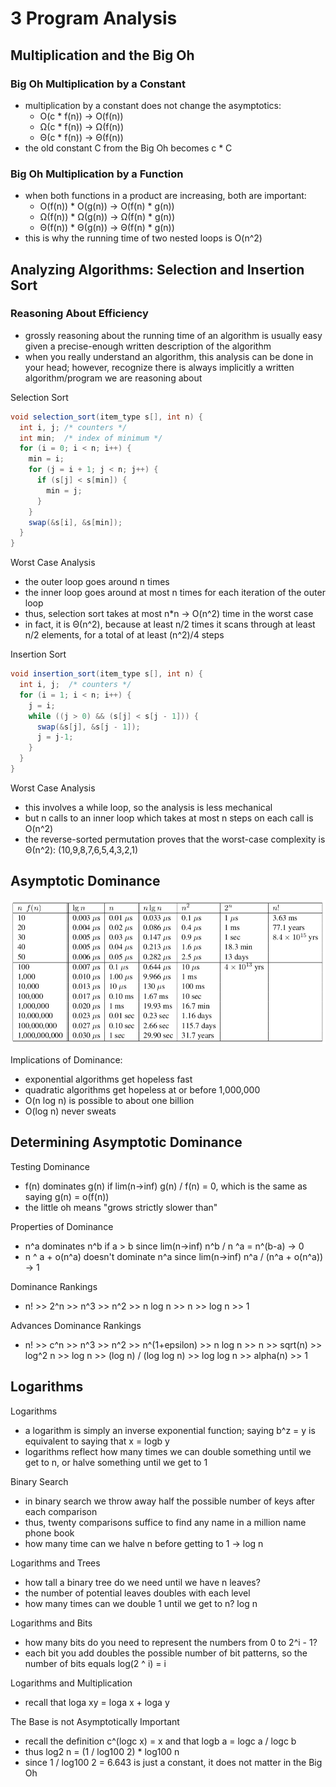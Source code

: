 # 3 Program Analysis

## Multiplication and the Big Oh

### Big Oh Multiplication by a Constant

- multiplication by a constant does not change the asymptotics:
  - O(c * f(n)) -> O(f(n))
  - Ω(c * f(n)) -> Ω(f(n))
  - Θ(c * f(n)) -> Θ(f(n))
- the old constant C from the Big Oh becomes c * C

### Big Oh Multiplication by a Function

- when both functions in a product are increasing, both are important:
  - O(f(n)) * O(g(n)) -> O(f(n) * g(n))
  - Ω(f(n)) * Ω(g(n)) -> Ω(f(n) * g(n))
  - Θ(f(n)) * Θ(g(n)) -> Θ(f(n) * g(n))
- this is why the running time of two nested loops is O(n^2)

## Analyzing Algorithms: Selection and Insertion Sort

### Reasoning About Efficiency

- grossly reasoning about the running time of an algorithm is usually easy given a precise-enough written description of the algorithm
- when you really understand an algorithm, this analysis can be done in your head; however, recognize there is always implicitly a written algorithm/program we are reasoning about

Selection Sort

```java
void selection_sort(item_type s[], int n) {
  int i, j; /* counters */
  int min;  /* index of minimum */
  for (i = 0; i < n; i++) {
    min = i;
    for (j = i + 1; j < n; j++) {
      if (s[j] < s[min]) {
        min = j;
      }
    }
    swap(&s[i], &s[min]);
  }
}
```

Worst Case Analysis
- the outer loop goes around n times
- the inner loop goes around at most n times for each iteration of the outer loop
- thus, selection sort takes at most n*n -> O(n^2) time in the worst case
- in fact, it is Θ(n^2), because at least n/2 times it scans through at least n/2 elements, for a total of at least (n^2)/4 steps

Insertion Sort

```java
void insertion_sort(item_type s[], int n) {
  int i, j;  /* counters */
  for (i = 1; i < n; i++) {
    j = i;
    while ((j > 0) && (s[j] < s[j - 1])) {
      swap(&s[j], &s[j - 1]);
      j = j-1;
    }
  }
}
```

Worst Case Analysis
- this involves a while loop, so the analysis is less mechanical
- but n calls to an inner loop which takes at most n steps on each call is O(n^2)
- the reverse-sorted permutation proves that the worst-case complexity is Θ(n^2): (10,9,8,7,6,5,4,3,2,1)

## Asymptotic Dominance

![](../assets/asymptotic-dominance.png)

Implications of Dominance:
- exponential algorithms get hopeless fast
- quadratic algorithms get hopeless at or before 1,000,000
- O(n log n) is possible to about one billion
- O(log n) never sweats

## Determining Asymptotic Dominance

Testing Dominance
- f(n) dominates g(n) if lim(n->inf) g(n) / f(n) = 0, which is the same as saying g(n) = o(f(n))
- the little oh means "grows strictly slower than"

Properties of Dominance
- n^a dominates n^b if a > b since lim(n->inf) n^b / n ^a = n^(b-a) -> 0
- n ^ a + o(n^a) doesn't dominate n^a since lim(n->inf) n^a / (n^a + o(n^a)) -> 1

Dominance Rankings
- n! >> 2^n >> n^3 >> n^2 >> n log n >> n >> log n >> 1

Advances Dominance Rankings
- n! >> c^n >> n^3 >> n^2 >> n^(1+epsilon) >> n log n >> n >> sqrt(n) >> log^2 n >> log n >> (log n) / (log log n) >> log log n >> alpha(n) >> 1

## Logarithms

Logarithms
- a logarithm is simply an inverse exponential function; saying b^z = y is equivalent to saying that x = logb y
- logarithms reflect how many times we can double something until we get to n, or halve something until we get to 1

Binary Search
- in binary search we throw away half the possible number of keys after each comparison
- thus, twenty comparisons suffice to find any name in a million name phone book
- how many time can we halve n before getting to 1 -> log n

Logarithms and Trees
- how tall a binary tree do we need until we have n leaves?
- the number of potential leaves doubles with each level
- how many times can we double 1 until we get to n? log n

Logarithms and Bits
- how many bits do you need to represent the numbers from 0 to 2^i - 1?
- each bit you add doubles the possible number of bit patterns, so the number of bits equals log(2 ^ i) = i

Logarithms and Multiplication
- recall that loga xy = loga x + loga y

The Base is not Asymptotically Important
- recall the definition c^(logc x) = x and that logb a = logc a / logc b
- thus log2 n = (1 / log100 2) * log100 n
- since 1 / log100 2 = 6.643 is just a constant, it does not matter in the Big Oh
